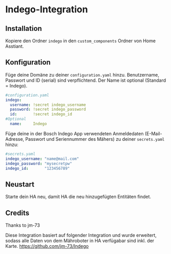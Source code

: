 # Indego-Integration

## Installation
Kopiere den Ordner `indego` in den `custom_components` Ordner von Home Asstiant.

## Konfiguration
Füge deine Domäne zu deiner `configuration.yaml` hinzu. Benutzername, Passwort und ID (serial) sind verpflichtend. Der Name ist optional (Standard = Indego).
```YAML 
#configuration.yaml
indego:
  username: !secret indego_username
  password: !secret indego_password
  id:       !secret indego_id
#Optional
  name:     Indego
```
Füge deine in der Bosch Indego App verwendeten Anmeldedaten (E-Mail-Adresse, Passwort und Seriennummer des Mähers) zu deiner `secrets.yaml` hinzu:
```YAML 
#secrets.yaml
indego_username: "name@mail.com"
indego_password: "mysecretpw"
indego_id:       "123456789"
```

## Neustart

Starte dein HA neu, damit HA die neu hinzugefügten Entitäten findet.



## Credits

Thanks to jm-73 

Diese Integration basiert auf folgender Integration und wurde erweitert, sodass alle Daten von dem Mähroboter in HA verfügabar sind inkl. der Karte.  https://github.com/jm-73/Indego

